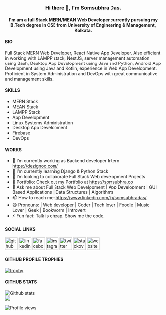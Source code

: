 <h3 align="center"> Hi there 👋, I'm Somsubhra Das. </h3>

<h4 align="center"> I'm am a full Stack MERN/MEAN Web Developer currently pursuing my B.Tech degree in CSE from University of Engineering & Management, Kolkata. </h4>

#### BIO

Full Stack MERN Web Developer, React Native App Developer. Also efficient in working with LAMPP stack, NestJS, server management automation using Bash, Desktop App Development using Java and Python, Android App Development using Java and Kotlin, experience in Web App Development. Proficient in System Administration and DevOps with great communicative and management skills.

#### SKILLS

- MERN Stack
- MEAN Stack
- LAMPP Stack
- App Development
- Linux Systems Administration
- Desktop App Development
- Firebase
- DevOps

#### WORKS

- 🔭 I’m currently working as Backend developer Intern https://dezignoo.com/
- 🌱 I’m currently learning Django & Python Stack
- 👯 I’m looking to collaborate Full Stack Web development Projects
- 💼 Portfolio: Check out my Portfolio at https://somsubhra.co
- 💬 Ask me about Full Stack Web Development | App Development | GUI Based Applications | Data Structures | Algorithms
- 📫 How to reach me: https://www.linkedin.com/in/somsubhradas/
- 😄 Pronouns: | Web developer | Coder | Tech lover | Foodie | Music Lover | Geek | Bookworm | Introvert
- ⚡ Fun fact: Talk is cheap. Show me the code.

#### SOCIAL LINKS

<p align="center">

[<img src='https://cdn.jsdelivr.net/npm/simple-icons@3.0.1/icons/github.svg' alt='github' height='40'>](https://github.com/Somsubhra1) [<img src='https://cdn.jsdelivr.net/npm/simple-icons@3.0.1/icons/linkedin.svg' alt='linkedin' height='40'>](https://www.linkedin.com/in/somsubhradas/) [<img src='https://cdn.jsdelivr.net/npm/simple-icons@3.0.1/icons/facebook.svg' alt='facebook' height='40'>](https://www.facebook.com/S0msubhradas) [<img src='https://cdn.jsdelivr.net/npm/simple-icons@3.0.1/icons/instagram.svg' alt='instagram' height='40'>](https://www.instagram.com/somsubhra__das/) [<img src='https://cdn.jsdelivr.net/npm/simple-icons@3.0.1/icons/twitter.svg' alt='twitter' height='40'>](https://twitter.com/Somsubhra1CP) [<img src='https://cdn.jsdelivr.net/npm/simple-icons@3.0.1/icons/stackoverflow.svg' alt='stackoverflow' height='40'>](https://stackoverflow.com/users/10871274/somsubhra-das) [<img src='https://cdn.jsdelivr.net/npm/simple-icons@3.0.1/icons/icloud.svg' alt='website' height='40'>](https://somsubhra.co/)

</p>

#### GITHUB PROFILE TROPHIES

[![trophy](https://github-profile-trophy.vercel.app/?username=Somsubhra1&theme=onedark)](https://github.com/ryo-ma/github-profile-trophy)

#### GITHUB STATS

<p align="center">

![Github stats](https://github-readme-stats.vercel.app/api?username=Somsubhra1&show_icons=true)<br>
<img src="https://github-readme-stats.vercel.app/api/top-langs/?username=Somsubhra1&layout=compact&theme=light" />

![Profile views](https://gpvc.arturio.dev/Somsubhra1)

</p>
